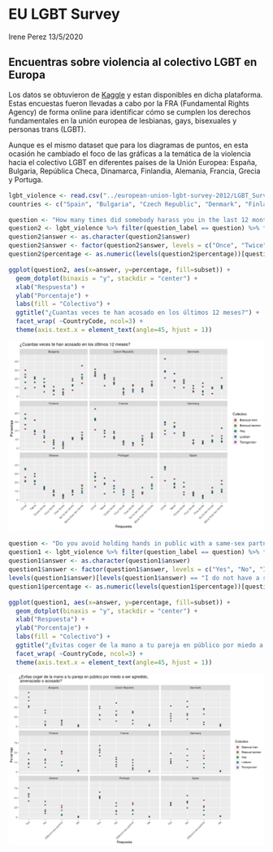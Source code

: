 EU LGBT Survey
================
Irene Perez
13/5/2020

## Encuentras sobre violencia al colectivo LGBT en Europa

Los datos se obtuvieron de
[Kaggle](https://www.kaggle.com/ruslankl/european-union-lgbt-survey-2012)
y estan disponibles en dicha plataforma. Estas encuestas fueron llevadas
a cabo por la FRA (Fundamental Rights Agency) de forma online para
identificar cómo se cumplen los derechos fundamentales en la unión
europea de lesbianas, gays, bisexuales y personas trans (LGBT).

Aunque es el mismo dataset que para los diagramas de puntos, en esta
ocasión he cambiado el foco de las gráficas a la temática de la
violencia hacia el colectivo LGBT en diferentes países de la Unión
Europea: España, Bulgaria, República Checa, Dinamarca, Finlandia,
Alemania, Francia, Grecia y Portuga.

``` r
lgbt_violence <- read.csv("../european-union-lgbt-survey-2012/LGBT_Survey_ViolenceAndHarassment.csv")
countries <- c("Spain", "Bulgaria", "Czech Republic", "Denmark", "Finland", "Germany", "France", "Greece", "Portugal")
```

``` r
question <- "How many times did somebody harass you in the last 12 months?"
question2 <- lgbt_violence %>% filter(question_label == question) %>% filter(CountryCode %in% countries) 
question2$answer <- as.character(question2$answer)
question2$answer <- factor(question2$answer, levels = c("Once", "Twice", "Three times", "Four times", "Five times", "Six to ten times", "More than ten times"))
question2$percentage <- as.numeric(levels(question2$percentage))[question2$percentage]
```

``` r
ggplot(question2, aes(x=answer, y=percentage, fill=subset)) +
  geom_dotplot(binaxis = "y", stackdir = "center") +
  xlab("Respuesta") +
  ylab("Porcentaje") +
  labs(fill = "Colectivo") +
  ggtitle("¿Cuantas veces te han acosado en los últimos 12 meses?") +
  facet_wrap( ~CountryCode, ncol=3) +
  theme(axis.text.x = element_text(angle=45, hjust = 1))
```

![](eu_lgbt_files/figure-gfm/p1.png)<!-- -->

``` r
question <- "Do you avoid holding hands in public with a same-sex partner for fear of being assaulted, threatened of harassed?"
question1 <- lgbt_violence %>% filter(question_label == question) %>% filter(CountryCode %in% countries) 
question1$answer <- as.character(question1$answer)
question1$answer <- factor(question1$answer, levels = c("Yes", "No", "I do not have a same-sex partner", "Dont`t know"))
levels(question1$answer)[levels(question1$answer) == "I do not have a same-sex partner"] <- "Different-sex partner"
question1$percentage <- as.numeric(levels(question1$percentage))[question1$percentage]
```

``` r
ggplot(question1, aes(x=answer, y=percentage, fill=subset)) +
  geom_dotplot(binaxis = "y", stackdir = "center") +
  xlab("Respuesta") +
  ylab("Porcentaje") +
  labs(fill = "Colectivo") +
  ggtitle("¿Evitas coger de la mano a tu pareja en público por miedo a ser agredido, \n amenazado o acosado?") +
  facet_wrap( ~CountryCode, ncol=3) +
  theme(axis.text.x = element_text(angle=45, hjust = 1))
```

![](eu_lgbt_files/figure-gfm/p2.png)<!-- -->
